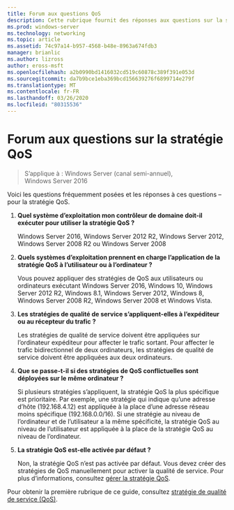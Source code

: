 ```yaml
---
title: Forum aux questions QoS
description: Cette rubrique fournit des réponses aux questions sur la stratégie de qualité de service (QoS) dans Windows Server 2016.
ms.prod: windows-server
ms.technology: networking
ms.topic: article
ms.assetid: 74c97a14-b957-4568-b48e-8963a674fdb3
manager: brianlic
ms.author: lizross
author: eross-msft
ms.openlocfilehash: a2b0990bd1416032cd519c60878c389f391e053d
ms.sourcegitcommit: da7b9bce1eba369bcd156639276f6899714e279f
ms.translationtype: MT
ms.contentlocale: fr-FR
ms.lasthandoff: 03/26/2020
ms.locfileid: "80315536"
---
```

# <a name="qos-policy-frequently-asked-questions"></a>Forum aux questions sur la stratégie QoS

>S’applique à : Windows Server (canal semi-annuel), Windows Server 2016

Voici les questions fréquemment posées et les réponses à ces questions – pour la stratégie QoS.
  
1.  **Quel système d’exploitation mon contrôleur de domaine doit-il exécuter pour utiliser la stratégie QoS ?**
  
     Windows Server 2016, Windows Server 2012 R2, Windows Server 2012, Windows Server 2008 R2 ou Windows Server 2008

2.  **Quels systèmes d’exploitation prennent en charge l’application de la stratégie QoS à l’utilisateur ou à l’ordinateur ?**

     Vous pouvez appliquer des stratégies de QoS aux utilisateurs ou ordinateurs exécutant Windows Server 2016, Windows 10, Windows Server 2012 R2, Windows 8.1, Windows Server 2012, Windows 8, Windows Server 2008 R2, Windows Server 2008 et Windows Vista.

3.  **Les stratégies de qualité de service s’appliquent-elles à l’expéditeur ou au récepteur du trafic ?**

     Les stratégies de qualité de service doivent être appliquées sur l’ordinateur expéditeur pour affecter le trafic sortant. Pour affecter le trafic bidirectionnel de deux ordinateurs, les stratégies de qualité de service doivent être appliquées aux deux ordinateurs.

4.  **Que se passe-t-il si des stratégies de QoS conflictuelles sont déployées sur le même ordinateur ?**  
  
     Si plusieurs stratégies s’appliquent, la stratégie QoS la plus spécifique est prioritaire. Par exemple, une stratégie qui indique qu’une adresse d’hôte (192.168.4.12) est appliquée à la place d’une adresse réseau moins spécifique (192.168.0.0/16). Si une stratégie au niveau de l’ordinateur et de l’utilisateur a la même spécificité, la stratégie QoS au niveau de l’utilisateur est appliquée à la place de la stratégie QoS au niveau de l’ordinateur. 

5.  **La stratégie QoS est-elle activée par défaut ?**

     Non, la stratégie QoS n’est pas activée par défaut. Vous devez créer des stratégies de QoS manuellement pour activer la qualité de service.  Pour plus d’informations, consultez [gérer la stratégie QoS](qos-policy-manage.md).

Pour obtenir la première rubrique de ce guide, consultez [stratégie de qualité de service (QoS)](qos-policy-top.md).
